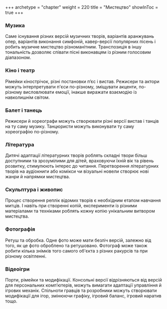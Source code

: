 +++
archetype = "chapter"
weight = 220
title = "Мистецтво"
showInToc = true
+++

### Музика
Саме існування різних версій музичних творів, варіантів аранжувань опер, варіантів виконання симфоній, кавер-версії популярних пісень і робить музичне мистецтво різноманітним.
Транспозиція в іншу тональність дозволяє співати пісні виконавцям із різним голосовим діапазоном.

### Кіно і театр
Рімейки кінострічок, різні постановки пʼєс і вистав.
Режисери та актори можуть інтерпретувати п'єси по-різному, зміщувати акценти, по-різному висловлювати емоції, інакше виражати взаємодію із навколишнім світом.

### Балет і танець
Режисери й хореографи можуть створювати різні версії вистав і танців на ту саму музику.
Танцюристи можуть виконувати ту саму хореографію по-різному.

### Література
Дитячі адаптації літературних творів роблять складні твори більш доступними та зрозумілими для дітей, враховуючи їхній вік та рівень розвитку, стимулюють інтерес до читання.
Перетворення літературних творів на аудіокниги або комікси чи візуальні новели створює нові жанри й напрямки мистецтва.

### Скульптура і живопис
Процес створення реплік відомих творів є необхідним етапом навчання митців.
І навіть при створенні копій, експерименти із різними матеріалами та техніками роблять кожну копію унікальним витвором мистецтва.

### Фотографія
Ретуш та обробка.
Одне фото може мати безліч версій, залежно від того, як це фото оброблено та ретушовано.
Фотограф може також робити кілька знімків того самого об'єкта з різних ракурсів та при різному освітленні.

### Відеоігри 
Порти, рімейки та модифікації.
Консольні версії відрізняються від версій для персональних компʼютерів, можуть вимагати адаптації управління й ігрових механік.
Спільноти гравців та розробники можуть створювати модифікації для ігор, змінюючи графіку, ігровий баланс, ігровий наратив тощо.